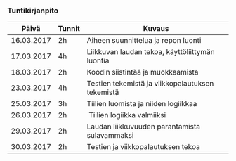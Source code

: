 ### Tuntikirjanpito
Päivä | Tunnit | Kuvaus
--------------- | ----- | ------
16.03.2017 | 2h | Aiheen suunnittelua ja repon luonti
17.03.2017 | 4h | Liikkuvan laudan tekoa, käyttöliittymän luontia
18.03.2017 | 2h | Koodin siistintää ja muokkaamista
23.03.2017 | 4h | Testien tekemistä ja viikkopalautuksen tekemistä
25.03.2017 | 3h | Tiilien luomista ja niiden logiikkaa
26.03.2017 | 2h | Tiilien logiikka valmiiksi
29.03.2017 | 2h | Laudan liikkuvuuden parantamista sulavammaksi
30.03.2017 | 2h | Testien ja viikkopalautuksen tekoa
